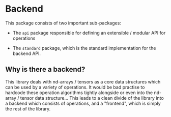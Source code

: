 
# Backend #
 

This package consists of two important sub-packages:

- The `api` package responsible for defining an extensible / modular API for operations

- The `standard` package, which is the standard implementation for the backend API.

## Why is there a backend? ##

This library deals with nd-arrays / tensors as a core data structures
which can be used by a variety of operations.
It would be bad practise to hardcode these operation algorithms
tightly alongside or even into the nd-array / tensor data structure...
This leads to a clean divide of the library into a backend which
consists of operations, and a "frontend", which is simply the rest of the library. 
